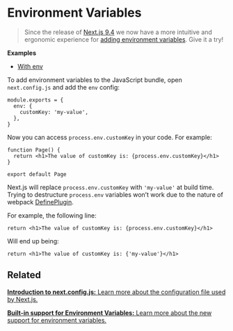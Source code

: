 Environment Variables
=====================

> Since the release of [Next.js 9.4](https://nextjs.org/blog/next-9-4) we now have a more intuitive and ergonomic experience for [adding environment variables](/docs/basic-features/environment-variables.md). Give it a try!

**Examples**

-   [With env](https://github.com/vercel/next.js/tree/canary/examples/with-env-from-next-config-js)

To add environment variables to the JavaScript bundle, open `next.config.js` and add the `env` config:

    module.exports = {
      env: {
        customKey: 'my-value',
      },
    }

Now you can access `process.env.customKey` in your code. For example:

    function Page() {
      return <h1>The value of customKey is: {process.env.customKey}</h1>
    }

    export default Page

Next.js will replace `process.env.customKey` with `'my-value'` at build time. Trying to destructure `process.env` variables won’t work due to the nature of webpack [DefinePlugin](https://webpack.js.org/plugins/define-plugin/).

For example, the following line:

    return <h1>The value of customKey is: {process.env.customKey}</h1>

Will end up being:

    return <h1>The value of customKey is: {'my-value'}</h1>

Related
-------

[**Introduction to next.config.js:** <span class="small">Learn more about the configuration file used by Next.js.</span>](/docs/api-reference/next.config.js/introduction.md)

[**Built-in support for Environment Variables:** <span class="small">Learn more about the new support for environment variables.</span>](/docs/basic-features/environment-variables.md)

